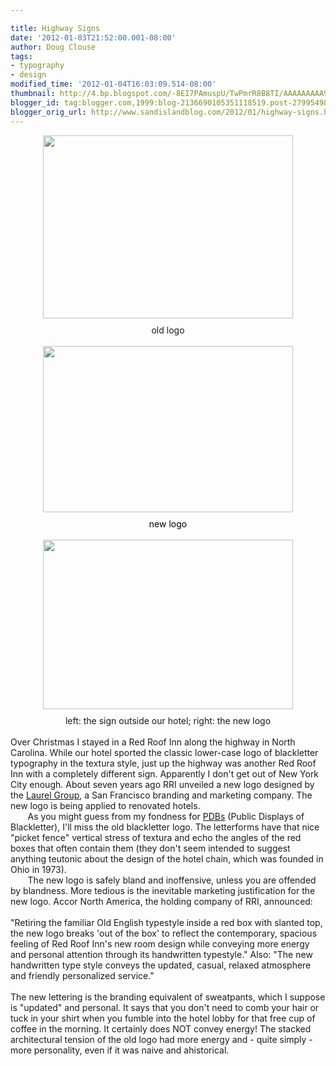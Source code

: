 ```yaml
---

title: Highway Signs
date: '2012-01-03T21:52:00.001-08:00'
author: Doug Clouse
tags:
- typography
- design
modified_time: '2012-01-04T16:03:09.514-08:00'
thumbnail: http://4.bp.blogspot.com/-8EI7PAmuspU/TwPmrR8B8TI/AAAAAAAAA9U/RdEuOchFjek/s72-c/red-roof-inn.jpg
blogger_id: tag:blogger.com,1999:blog-2136690105351118519.post-2799549836897461
blogger_orig_url: http://www.sandislandblog.com/2012/01/highway-signs.html
---
```


<div style="text-align: center; "><a href="http://4.bp.blogspot.com/-8EI7PAmuspU/TwPmrR8B8TI/AAAAAAAAA9U/RdEuOchFjek/s1600/red-roof-inn.jpg" onblur="try {parent.deselectBloggerImageGracefully();} catch(e) {}"><img src="http://4.bp.blogspot.com/-8EI7PAmuspU/TwPmrR8B8TI/AAAAAAAAA9U/RdEuOchFjek/s400/red-roof-inn.jpg" border="0" alt="" id="BLOGGER_PHOTO_ID_5693647985150390578" style="display: block; margin-top: 0px; margin-right: auto; margin-bottom: 10px; margin-left: auto; text-align: center; cursor: pointer; width: 400px; height: 293px; " /></a></div><div style="text-align: center; ">old logo</div><div style="text-align: center; "><br /></div><a href="http://2.bp.blogspot.com/-a5snfmkz8gI/TwPmrA7IarI/AAAAAAAAA9M/icoi7VluLTU/s1600/Red-Roof-Inn-Wilmington-DE-Hotel-Exterior-6.jpg" onblur="try {parent.deselectBloggerImageGracefully();} catch(e) {}"><img src="http://2.bp.blogspot.com/-a5snfmkz8gI/TwPmrA7IarI/AAAAAAAAA9M/icoi7VluLTU/s400/Red-Roof-Inn-Wilmington-DE-Hotel-Exterior-6.jpg" border="0" alt="" id="BLOGGER_PHOTO_ID_5693647980583217842" style="display: block; margin-top: 0px; margin-right: auto; margin-bottom: 10px; margin-left: auto; text-align: center; cursor: pointer; width: 400px; height: 266px; " /></a><span class="Apple-style-span" style="color: rgb(0, 0, 0); -webkit-text-decorations-in-effect: none; "><div style="text-align: center; ">new logo</div><a href="http://2.bp.blogspot.com/-a5snfmkz8gI/TwPmrA7IarI/AAAAAAAAA9M/icoi7VluLTU/s1600/Red-Roof-Inn-Wilmington-DE-Hotel-Exterior-6.jpg" onblur="try {parent.deselectBloggerImageGracefully();} catch(e) {}"><div><br /></div></a></span><span class="Apple-style-span" style="color: rgb(0, 0, 238); -webkit-text-decorations-in-effect: underline; "><img src="http://3.bp.blogspot.com/-iF7utYvm2Hc/TwPoUITpiwI/AAAAAAAAA-I/ko3zQpXAQ4Y/s400/redroofinn4.JPG" border="0" alt="" id="BLOGGER_PHOTO_ID_5693649786451364610" style="display: block; margin-top: 0px; margin-right: auto; margin-bottom: 10px; margin-left: auto; text-align: center; cursor: pointer; width: 400px; height: 271px; " /></span><div><div style="text-align: center; ">left: the sign outside our hotel; right: the new logo</div><div><span class="Apple-style-span" style="-webkit-text-decorations-in-effect: underline; "></span></div><div><div style="text-align: center; "><span class="Apple-style-span"  style="color:#0000ee;"><br /></span></div>Over Christmas I stayed in a Red Roof Inn along the highway in North Carolina. While our hotel sported the classic lower-case logo of blackletter typography in the textura style, just up the highway was another Red Roof Inn with a completely different sign. Apparently I don't get out of New York City enough. About seven years ago RRI unveiled a new logo designed by the <a href="http://www.laurelgroup.com/">Laurel Group</a>, a San Francisco branding and marketing company. The new logo is being applied to renovated hotels.<br /><div><span class="Apple-style-span" style="white-space: pre; ">       </span>As you might guess from my fondness for <a href="{{ site.baseurl }}{% post_url 2011-12-14-heaven-uses-blackletter %}">PDBs</a> (Public Displays of Blackletter), I'll miss the old blackletter logo. The letterforms have that nice "picket fence" vertical stress of textura and echo the angles of the red boxes that often contain them (they don't seem intended to suggest anything teutonic about the design of the hotel chain, which was founded in Ohio in 1973).</div><div><span class="Apple-style-span" style="white-space: pre; ">       </span>The new logo is safely bland and inoffensive, unless you are offended by blandness. More tedious is the inevitable marketing justification for the new logo. Accor North America, the holding company of RRI, announced:</div><div><br /></div><div>"Retiring the familiar Old English typestyle inside a red box with slanted top, the new logo breaks 'out of the box' to reflect the contemporary, spacious feeling of Red Roof Inn's new room design while conveying more energy and personal attention through its handwritten typestyle." Also: "The new handwritten type style conveys the updated, casual, relaxed atmosphere and friendly personalized service."</div><div><br /></div><div>The new lettering is the branding equivalent of sweatpants, which I suppose is "updated" and personal. It says that you don't need to comb your hair or tuck in your shirt when you fumble into the hotel lobby for that free cup of coffee in the morning. It certainly does NOT convey energy! The stacked architectural tension of the old logo had more energy and - quite simply - more personality, even if it was naive and ahistorical.</div></div></div>